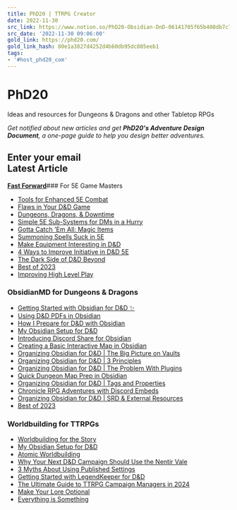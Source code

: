 ```yaml
---
title: PhD20 | TTRPG Creator
date: 2022-11-30
src_link: https://www.notion.so/PhD20-Obsidian-DnD-06141705f65b400db7c7d8b51a9d1ca4
src_date: '2022-11-30 09:06:00'
gold_link: https://phd20.com/
gold_link_hash: 80e1a3827d4252d4b60db95dc085eeb1
tags:
- '#host_phd20_com'
---
```


PhD20
=====

Ideas and resources for Dungeons & Dragons and other Tabletop RPGs

*Get notified about new articles and get **PhD20's Adventure Design Document**, a one-page guide to help you design better adventures.*

Enter your email  
Latest Article
--------------

**[Fast Forward](/blog/fast-forward-in-dnd)**### For 5E Game Masters

* [Tools for Enhanced 5E Combat](/blog/2021-02-16-tools-enhanced-combat-5e)
* [Flaws in Your D&D Game](/blog/2021-11-06-flaws-in-dnd)
* [Dungeons, Dragons, & Downtime](/blog/2021-11-09-dungeons-dragons-downtime)
* [Simple 5E Sub-Systems for DMs in a Hurry](/blog/2022-01-20-simple-5e-subsystems)
* [Gotta Catch 'Em All: Magic Items](/blog/2022-08-29-magic-items-gotta-catch-em-all)
* [Summoning Spells Suck in 5E](/blog/2022-09-14-summon-spells-suck-in-5e)
* [Make Equipment Interesting in D&D](/blog/2022-12-22-make-equipment-interesting-dnd)
* [4 Ways to Improve Initiative in D&D 5E](/blog/4-ways-to-improve-initiative-dnd)
* [The Dark Side of D&D Beyond](/blog/dark-side-dnd-beyond)
* [Best of 2023](/blog/best-of-2023)
* [Improving High Level Play](/blog/improving-high-level-play)
### ObsidianMD for Dungeons & Dragons

* [Getting Started with Obsidian for D&D ✨](/blog/getting-started-with-obsidian-dnd)
* [Using D&D PDFs in Obsidian](/blog/2021-12-23-using-pdfs-obsidian)
* [How I Prepare for D&D with Obsidian](/blog/how-i-prepare-for-dnd-with-obsidian)
* [My Obsidian Setup for D&D](/blog/my-obsidian-setup-for-dnd)
* [Introducing Discord Share for Obsidian](/blog/introducing-discord-share-for-obsidian)
* [Creating a Basic Interactive Map in Obsidian](/blog/creating-a-basic-interactive-map-in-obsidian)
* [Organizing Obsidian for D&D | The Big Picture on Vaults](/blog/organizing-obsidian-dnd-big-picture-vaults)
* [Organizing Obsidian for D&D | 3 Principles](/blog/organizing-obsidian-dnd-principles)
* [Organizing Obsidian for D&D | The Problem With Plugins](/blog/organizing-obsidian-dnd-problem-with-plugins)
* [Quick Dungeon Map Prep in Obsidian](/blog/quick-dungeon-map-prep-obsidian)
* [Organizing Obsidian for D&D | Tags and Properties](/blog/organizing-obsidian-dnd-tags-properties)
* [Chronicle RPG Adventures with Discord Embeds](/blog/chronicle-rpgs-with-discord-embeds)
* [Organizing Obsidian for D&D | SRD & External Resources](/blog/organizing-obsidian-dnd-srd-external-resources)
* [Best of 2023](/blog/best-of-2023)
### Worldbuilding for TTRPGs

* [Worldbuilding for the Story](/blog/2021-10-29-worldbuilding-for-story)
* [My Obsidian Setup for D&D](/blog/my-obsidian-setup-for-dnd)
* [Atomic Worldbuilding](/blog/atomic-worldbuilding)
* [Why Your Next D&D Campaign Should Use the Nentir Vale](/blog/nentir-vale-your-next-dnd-game)
* [3 Myths About Using Published Settings](/blog/published-settings-3-myths)
* [Getting Started with LegendKeeper for D&D](/blog/getting-started-with-legendkeeper-dnd)
* [The Ultimate Guide to TTRPG Campaign Managers in 2024](/blog/ultimate-guide-ttrpg-campaign-managers)
* [Make Your Lore Optional](/blog/make-lore-optional)
* [Everything is Something](/blog/everything-is-something)